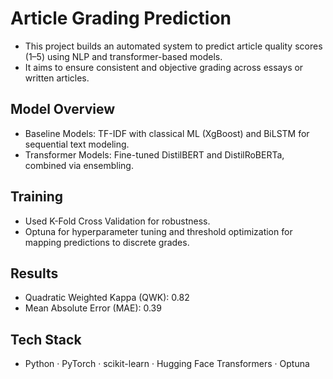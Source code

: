 
# Article Grading Prediction

- This project builds an automated system to predict article quality scores (1–5) using NLP and transformer-based models.
- It aims to ensure consistent and objective grading across essays or written articles.


## Model Overview
- Baseline Models: TF-IDF with classical ML (XgBoost) and BiLSTM for sequential text modeling.
- Transformer Models: Fine-tuned DistilBERT and DistilRoBERTa, combined via ensembling.
## Training
- Used K-Fold Cross Validation for robustness.
- Optuna for hyperparameter tuning and threshold optimization for mapping predictions to discrete grades.
## Results
- Quadratic Weighted Kappa (QWK): 0.82
- Mean Absolute Error (MAE): 0.39


## Tech Stack
- Python · PyTorch · scikit-learn · Hugging Face Transformers · Optuna